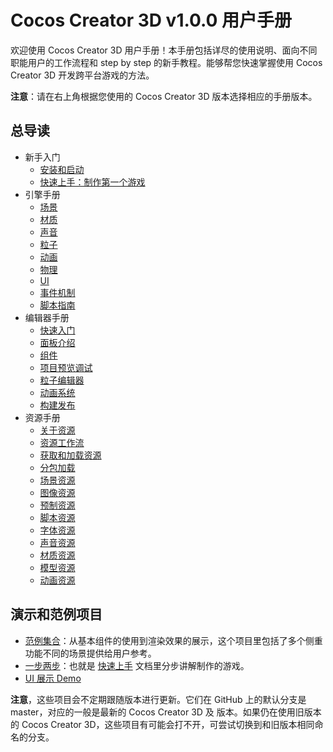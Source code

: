 # Cocos Creator 3D v1.0.0 用户手册

欢迎使用 Cocos Creator 3D 用户手册！本手册包括详尽的使用说明、面向不同职能用户的工作流程和 step by step 的新手教程。能够帮您快速掌握使用 Cocos Creator 3D 开发跨平台游戏的方法。

**注意**：请在右上角根据您使用的 Cocos Creator 3D 版本选择相应的手册版本。

## 总导读

- 新手入门
  - [安装和启动](getting-started/index.md)
  - [快速上手：制作第一个游戏](getting-started/index.md)
- 引擎手册
  - [场景](concepts/scene/index.md)
  - [材质](material-system/overview.md)
  - [声音](audio-system/overview.md)
  - [粒子](particle-system/overview.md)
  - [动画](engine/animation/index.md)
  - [物理](physics/physics.md)
  - [UI](ui-system/components/engine/index.md)
  - [事件机制](engine/event/index.md)
  - [脚本指南](scripting/index.md)
- 编辑器手册
  - [快速入门](getting-started/index.md)
  - [面板介绍](editor/index.md)
  - [组件](concepts/scene/index.md)
  - [项目预览调试](editor/preview/index.md)
  - [粒子编辑器](particle-system/editor/index.md)
  - [动画系统](editor/animation/index.md)
  - [构建发布](editor/publish/index.md)
- 资源手册
  - [关于资源](asset/index.md)
  - [资源工作流](asset/asset-workflow.md)
  - [获取和加载资源](asset/load-assets.md)
  - [分包加载](asset/subpackage.md)
  - [场景资源](asset/scene.md)
  - [图像资源](asset/image.md)
  - [预制资源](asset/prefab.md)
  - [脚本资源](asset/script.md)
  - [字体资源](asset/font.md)
  - [声音资源](asset/audio.md)
  - [材质资源](asset/material.md)
  - [模型资源](asset/mesh.md)
  - [动画资源](asset/anim.md)

## 演示和范例项目

- [范例集合](https://github.com/cocos-creator/example-3d)：从基本组件的使用到渲染效果的展示，这个项目里包括了多个侧重功能不同的场景提供给用户参考。
- [一步两步](https://github.com/cocos-creator/tutorial-mind-your-step-3d)：也就是 [快速上手](getting-started/index.md) 文档里分步讲解制作的游戏。
- [UI 展示 Demo](https://github.com/cocos-creator/demo-ui/tree/3d)

**注意**，这些项目会不定期跟随版本进行更新。它们在 GitHub 上的默认分支是 master，对应的一般是最新的 Cocos Creator 3D 及 版本。如果仍在使用旧版本的 Cocos Creator 3D，这些项目有可能会打不开，可尝试切换到和旧版本相同命名的分支。
